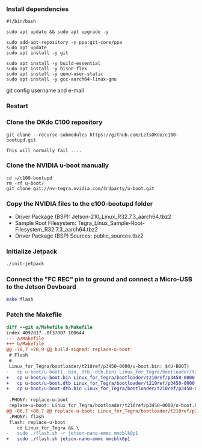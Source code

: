
### Install dependencies
```
#!/bin/bash

sudo apt update && sudo apt upgrade -y

sudo add-apt-repository -y ppa:git-core/ppa
sudo apt update
sudo apt install -y git

sudo apt install -y build-essential
sudo apt install -y bison flex
sudo apt install -y qemu-user-static
sudo apt install -y gcc-aarch64-linux-gnu
```

git config username and e-mail

### Restart

### Clone the OKdo C100 repository
```
git clone --recurse-submodules https://github.com/LetsOKdo/c100-bootupd.git

This will normally fail ....
```

### Clone the NVIDIA u-boot manually
```
cd ~/c100-bootupd
rm -rf u-boot/
git clone git://nv-tegra.nvidia.com/3rdparty/u-boot.git
```

### Copy the NVIDIA files to the c100-bootupd folder
* Driver Package (BSP): Jetson-210_Linux_R32.7.3_aarch64.tbz2
* Sample Root Filesystem: Tegra_Linux_Sample-Root-Filesystem_R32.7.3_aarch64.tbz2
* Driver Package (BSP) Sources: public_sources.tbz2

### Initialize Jetpack
```bash
./init-jetpack
```

### Connect the "FC REC" pin to ground and connect a Micro-USB to the Jetson Devboard
```bash
make flash
```




### Patch the Makefile
```Diff
diff --git a/Makefile b/Makefile
index 4092d17..0f37007 100644
--- a/Makefile
+++ b/Makefile
@@ -78,7 +78,9 @@ build-signed: replace-u-boot
 # Flash
 #
 Linux_for_Tegra/bootloader/t210ref/p3450-0000/u-boot.bin: $(U-BOOT)
-	cp u-boot/u-boot{,.bin,.dtb,-dtb.bin} Linux_for_Tegra/bootloader/t210ref/p3450-0000
+	cp u-boot/u-boot.bin Linux_for_Tegra/bootloader/t210ref/p3450-0000
+	cp u-boot/u-boot.dtb Linux_for_Tegra/bootloader/t210ref/p3450-0000
+	cp u-boot/u-boot-dtb.bin Linux_for_Tegra/bootloader/t210ref/p3450-0000
 
 .PHONY: replace-u-boot
 replace-u-boot: Linux_for_Tegra/bootloader/t210ref/p3450-0000/u-boot.bin
@@ -86,7 +88,7 @@ replace-u-boot: Linux_for_Tegra/bootloader/t210ref/p3450-0000/u-boot.bin
 .PHONY: flash
 flash: replace-u-boot
 	cd Linux_for_Tegra && \
-	sudo ./flash.sh -r jetson-nano-emmc mmcblk0p1
+	sudo ./flash.sh jetson-nano-emmc mmcblk0p1
```


